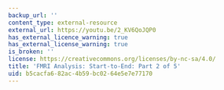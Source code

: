 ```yaml
---
backup_url: ''
content_type: external-resource
external_url: https://youtu.be/2_KV6QoJQP0
has_external_licence_warning: true
has_external_license_warning: true
is_broken: ''
license: https://creativecommons.org/licenses/by-nc-sa/4.0/
title: 'FMRI Analysis: Start-to-End: Part 2 of 5'
uid: b5cacfa6-82ac-4b59-bc02-64e5e7e77170
---
```

